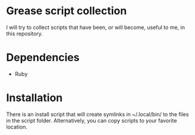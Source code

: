 # Grease script collection

I will try to collect scripts that have been, or will become, useful to me, in this repository.

# Dependencies

* Ruby


# Installation

There is an install script that will create symlinks in ~/.local/bin/ to the files in the script folder.
Alternatively, you can copy scripts to your favorite location.
